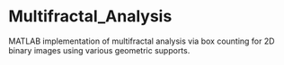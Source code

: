 # Multifractal_Analysis
MATLAB implementation of multifractal analysis via box counting for 2D binary images using various geometric supports.
